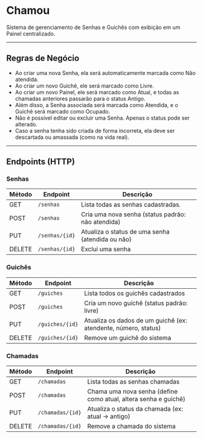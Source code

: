 # Chamou

Sistema de gerenciamento de Senhas e Guichês com exibição em um Painel centralizado.

---

## Regras de Negócio

- Ao criar uma nova Senha, ela será automaticamente marcada como Não atendida.
- Ao criar um novo Guichê, ele será marcado como Livre.
- Ao criar um novo Painel, ele será marcado como Atual, e todas as chamadas anteriores passarão para o status Antigo. 
- Além disso, a Senha associada será marcada como Atendida, e o Guichê será marcado como Ocupado.
- Não é possível editar ou excluir uma Senha. Apenas o status pode ser alterado.
- Caso a senha tenha sido criada de forma incorreta, ela deve ser descartada ou amassada (como na vida real).

---

## Endpoints (HTTP)

### Senhas

| Método | Endpoint       | Descrição                                                       |
| ------ | -------------- | --------------------------------------------------------------- |
| GET    | `/senhas`      | Lista todas as senhas cadastradas.                              |
| POST   | `/senhas`      | Cria uma nova senha (status padrão: não atendida)               |
| PUT    | `/senhas/{id}` | Atualiza o status de uma senha (atendida ou não)                |
| DELETE | `/senhas/{id}` | Exclui uma senha                                                |


### Guichês

| Método | Endpoint        | Descrição                                                      |
| ------ | --------------- | -------------------------------------------------------------- |
| GET    | `/guiches`      | Lista todos os guichês cadastrados                             |
| POST   | `/guiches`      | Cria um novo guichê (status padrão: livre)                     |
| PUT    | `/guiches/{id}` | Atualiza os dados de um guichê (ex: atendente, número, status) |
| DELETE | `/guiches/{id}` | Remove um guichê do sistema                                    |


### Chamadas

| Método | Endpoint         | Descrição                                                       |
| ------ | ---------------- | --------------------------------------------------------------- |
| GET    | `/chamadas`      | Lista todas as senhas chamadas                                  |
| POST   | `/chamadas`      | Chama uma nova senha (define como atual, altera senha e guichê) |
| PUT    | `/chamadas/{id}` | Atualiza o status da chamada (ex: atual → antigo)               |
| DELETE | `/chamadas/{id}` | Remove a chamada do sistema                                     |
